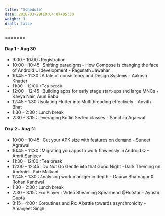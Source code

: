 ```yaml
---
title: "Schedule"
date: 2018-03-28T19:04:07+05:30
weight: 3
draft: false
---
```


=======
#### Day 1 - Aug 30
- 9:00 - 10:00 : Registration
- 10:00 - 10:45 : Shifting paradigms - How Compose is changing the face of Android UI development - Ragunath Jawahar
- 10:45 - 11:30 : A tale of consistency and Design Systems - Aakash Khatter
- 11:30 - 12:00 : Tea break
- 12:00 - 12:45 : Building apps for early stage start-ups and large MNCs - Kavya Nair, Arun Babu
- 12:45 - 1:30 : Isolating Flutter into Multithreading effectively - Anvith Bhat
- 1:30 - 2:30 : Lunch break
- 2:30 - 3:15 : Leveraging Kotlin Sealed classes - Sanchita Agarwal

#### Day 2 - Aug 31
- 10:00 - 10:45 : Cut your APK size with features on demand - Suneet Agrawal
- 10:45 - 11:30 : Migrating you apps to work flawlessly in Android Q - Amrit Sanjeev
- 11:30 - 12:00 : Tea break
- 12:00 - 12:45 : Do Not Go Gentle into that Good Night - Dark Theming on Android - Faiz Malkani
- 12:45 - 1:30 : Analysing work manager in depth - Gaurav Bhatnagar & Rohan Kandwal 
- 1:30 - 2:30 : Lunch break
- 2:30 - 3:15 : Exo Player : Video Streaming Spearhead @Hotstar - Ayushi Gupta
- 3:15 - 4:00 : Coroutines and Rx: A battle towards asynchronicity - Amanjeet Singh
